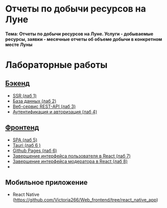 # Отчеты по добычи ресурсов на Луне

#### Тема: Отчеты по добычи ресурсов на Луне. Услуги - добываемые ресурсы, заявки - месячные отчеты об объеме добычи в конкретном месте Луны

# Лабораторные работы

## [Бэкенд](https://github.com/Victoria266/Web_backend)

-   [SSR (лаб 1)](https://github.com/Victoria266/Web_backend/tree/SSR)
-   [База данных (лаб 2)](https://github.com/Victoria266/Web_backend/tree/DB)
-   [Веб-сервис REST-API (лаб 3)](https://github.com/Victoria266/Web_backend/tree/API)
-   [Аутентификация и авторизация (лаб 4)](https://github.com/Victoria266/Web_backend/tree/authorization_swagger)
## [Фронтенд](https://github.com/Victoria266/Web_fronted)

-   [SPA (лаб 5)](https://github.com/Victoria266/Web_frontend/tree/base-react)
-   [Tauri (лаб 6 )](https://github.com/Victoria266/Web_frontend/tree/tauri)
-   [Github Pages (лаб 6)](https://github.com/Victoria266/Web_frontend/tree/gh-pages)
-   [Завершение интерфейса пользователя в React (лаб 7)](https://github.com/Victoria266/Web_frontend/tree/user-interface)
-   [Завершение интерфейса модератора в React (лаб 8)](https://github.com/Victoria266/Web_frontend/tree/admin-interface)
-   
## Мобильное приложение 
- React Native (https://github.com/Victoria266/Web_frontend/tree/react_native_app)
